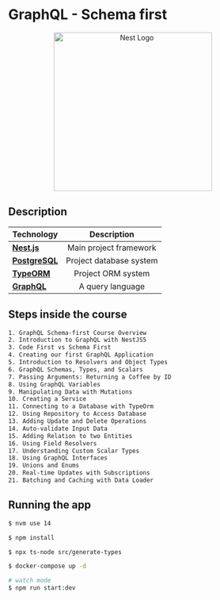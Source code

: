 # GraphQL - Schema first

<p align="center">
  <a href="http://nestjs.com/" target="blank"><img src="https://nestjs.com/img/logo_text.svg" width="320" alt="Nest Logo" /></a>
</p>

## Description

| Technology | Description |
| ---------- | :---------: |
| <a href="http://nestjs.com/" target="blank">**Nest.js**</a> | Main project framework |
| <a href="https://www.postgresql.org/" target="blank">**PostgreSQL**</a> | Project database system |
| <a href="https://typeorm.io/#/" target="blank">**TypeORM**</a> | Project ORM  system |
| <a href="https://graphql.org/" target="blank">**GraphQL**</a> | A query language |

## Steps inside the course
```bash
1. GraphQL Schema-first Course Overview
2. Introduction to GraphQL with NestJS5
3. Code First vs Schema First
4. Creating our first GraphQL Application
5. Introduction to Resolvers and Object Types
6. GraphQL Schemas, Types, and Scalars
7. Passing Arguments: Returning a Coffee by ID
8. Using GraphQL Variables
9. Manipulating Data with Mutations
10. Creating a Service
11. Connecting to a Database with TypeOrm
12. Using Repository to Access Database
13. Adding Update and Delete Operations
14. Auto-validate Input Data
15. Adding Relation to two Entities
16. Using Field Resolvers
17. Understanding Custom Scalar Types
18. Using GraphQL Interfaces
19. Unions and Enums
20. Real-time Updates with Subscriptions
21. Batching and Caching with Data Loader
```
## Running the app

```bash
$ nvm use 14

$ npm install

$ npx ts-node src/generate-types

$ docker-compose up -d

# watch mode
$ npm run start:dev
```
